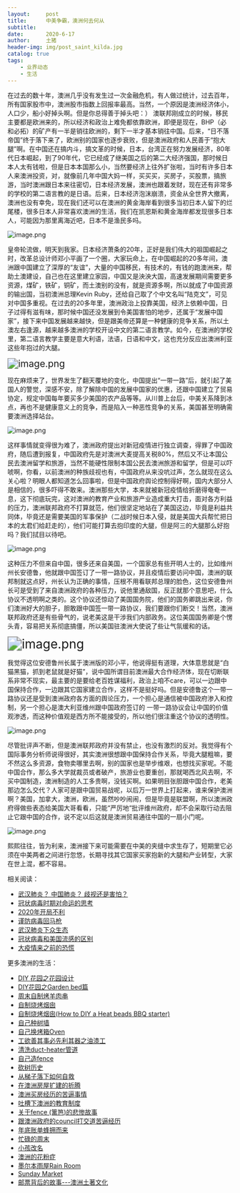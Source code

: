 ```yaml
---
layout:     post
title:      中美争霸，澳洲何去何从
subtitle:   
date:       2020-6-17
author:     土猪
header-img: img/post_saint_kilda.jpg
catalog: true
tags:
    - 业界动态
    - 生活
---
```


在过去的数十年，澳洲几乎没有发生过一次金融危机，有人做过统计，过去百年，所有国家股市中，澳洲股市指数上回报率最高。当然，一个原因是澳洲经济体小，人口少，船小好掉头啊。但是你总得善于掉头吧：） 澳联邦刚成立的时候，移民主要都是欧洲来的，所以经济和政治上难免都依靠欧洲，即便是现在，BHP（必和必拓）的矿产有一半是销往欧洲的，剩下一半才基本销往中国。后来，“日不落帝国”终于落下来了，欧洲别的国家也逐步衰败，但是澳洲政府和人民善于“抱大腿”啊。在中国还在搞内斗，搞文革的时候，日本，台湾正在努力发展经济，80年代日本崛起，到了90年代，它已经成了继美国之后的第二大经济强国，那时候日本人太有钱啦，但是日本本国那么小，当然要经济上往外扩张啦，当时有许多日本人来澳洲投资，对，就像前几年中国大妈一样，买买买，买房子，买股票，搞旅游，当时澳洲跟日本来往密切，日本经济发展，澳洲也跟着发财，现在还有非常多的学校的第二语言教的是日语。后来，日本经济泡沫崩溃，资金从全世界大撤离，澳洲也没有幸免，现在我们还可以在澳洲的黄金海岸看到很多当初日本人留下的烂尾楼，很多日本人非常喜欢澳洲的生活，我们在凯恩斯和黄金海岸都发现很多日本人，可能因为那里离海近吧，日本不是渔民多吗。

![image.png](https://images.hive.blog/DQmaktJvLEa4DeUpXZZV2sgMwwqQynhndiF9TPEX1JvHcZm/image.png)



皇帝轮流做，明天到我家。日本经济萧条的20年，正好是我们伟大的祖国崛起之时，改革总设计师邓小平画了一个圈，大家玩命上，在中国崛起的20多年间，澳洲跟中国建立了深厚的“友谊”，大量的中国移民，有技术的，有钱的跑澳洲来，帮助土澳建设，自己也在这里建立家园，中国又是泱泱大国，高速发展期间需要更多资源，煤矿，铁矿，铜矿，而土澳别的没有，就是资源多啊，所以就成了中国资源的输出国，当初澳洲总理Kevin Ruby，还给自己取了个中文名叫“陆克文”，可见对中国多重视。在过去的20多年里，澳洲政治上投靠美国，经济上依赖中国，日子过得有滋有味，那时候中国还没发展到令美国害怕的地步，还属于“发展中国家”，接下来中国发展越来越快，但是跟美帝还算是一种健康的竞争关系，所以土澳左右逢源，越来越多澳洲的学校开设中文的第二语言教学。如今，在澳洲的学校里，第二语言教学主要是意大利语，法语，日语和中文，这也充分反应出澳洲利亚这些年抱过的大腿。

<img src="https://images.hive.blog/DQmaoLeF1Pkz94jEKWegR84jMJbcDZZT6ZUpwBCwmf44gfm/image.png" alt="image.png" style="zoom:150%;" />



现在麻烦来了，世界发生了翻天覆地的变化，中国提出“一带一路”后，就引起了美国人的警觉，深感不安，除了解除中国的发展中国家的优惠，还跟中国建立了贸易协定，规定中国每年要买多少美国的农产品等等。从川普上台后，中美关系降到冰点，再也不是健康意义上的竞争，而是陷入一种恶性竞争的关系，美国甚至明确需要澳洲选择站台。

![image.png](https://images.hive.blog/DQmZE4io6or44Ur1XYmwkPGR81h6s9Wbhx6t39aGA5rC9oo/image.png)



这样事情就变得很为难了，澳洲政府提出对新冠疫情进行独立调查，得罪了中国政府，随后遭到报复，中国政府先是对澳洲大麦提高关税80%，然后又不让本国公民去澳洲留学和旅游，当然不能硬性限制本国公民去澳洲旅游和留学，但是可以吓唬啊，你看，以前澳洲的种族歧视也有，中国政府从来没吭过声，怎么就现在这么关心啦？明眼人都知道怎么回事啦，但是中国政府舆论控制得好啊，国内大部分人是相信的，很多吓得不敢来。澳洲那些大学，本来就被新冠疫情给折磨得奄奄一息，这下彻底玩完，这对澳洲的教育产业和旅游产业造成重大打击，面对各方利益的压力，澳洲联邦政府不打算就范，他们很坚定地站在了美国这边，毕竟是利益共同体，毕竟还是需要美国的军事保护（二战时候日本入侵，就是美国大兵帮忙把日本的太君们给赶走的），他们可能打算去抱印度的大腿，但是阿三的大腿那么好抱吗？我们拭目以待吧。

![image.png](https://images.hive.blog/DQmVKvFzj48aYF3SANRCi6PWfnxGc7Yv6UEmkJD2ZoRX88o/image.png)



这种压力不但来自中国，很多还来自美国，一个国家总有些开明人士的，比如维州州长安德鲁，他就跟中国签订了一带一路协议，并且疫情后要访问中国，澳洲的联邦制就这点好，州长认为正确的事情，压根不用看联邦总理的脸色，这位安德鲁州长可是受到了来自澳洲政府的各种压力，说他里通敌国，反正就那个意思吧，什么协议不透明啊之类的。这个协议还惊动了美国国务院，他们的国务卿跳出来说，你们澳洲好大的胆子，胆敢跟中国签一带一路协议，我们要跟你们断交！当然，澳洲联邦政府还是有些骨气的，说老美这是干涉我们内部政务。这位美国国务卿是个愣头青，容易把关系彻底搞僵，所以美国驻澳洲大使说了些让气氛缓和的话。

<img src="https://images.hive.blog/DQmdTo8mjAFuBMcJGhysBbioMZZiPL5FQG3BjWg8krcC2Po/image.png" alt="image.png" style="zoom:200%;" />



我觉得这位安德鲁州长属于澳洲版的邓小平，他说得挺有道理，大体意思就是“白猫黑猫，抓到老鼠就是好猫”，说中国所谓目前澳洲最大合作经济体，现在切断联系非常不现实，最主要的是要给老百姓谋福利，政治上咱不care，可以一边跟中国保持合作，一边跟其它国家建立合作，这样不是挺好吗。但是安德鲁这个一带一路协议还是受到澳洲政府各方面的舆论压力，一个担心是通信被中国政府渗入和控制，另一个担心是澳大利亚维州跟中国政府签订的 一带一路协议会让中国的价值观渗透，而这种价值观是西方所不能接受的，所以他们很注重这个协议的透明性。

![image.png](https://images.hive.blog/DQmSnZ3JrMz2LTKDf9hvscKELietRHNTRPDGUCohfGUCn4y/image.png)



尽管批评声不断，但是澳洲联邦政府并没有禁止，也没有激烈的反对。我觉得有个国际事务分析师说得很好，其实澳洲很想跟中国保持合作关系，毕竟大腿粗嘛，要不然这么多资源，食物卖哪里去啊，别的国家也是举步维艰，也想找买家呢。不能中国合作，那么多大学就裁员或者破产，旅游业也要重创，那就喝西北风去啊，不买中国制造，澳洲制造的人工多贵啊，没钱买啊。如果明目张胆跟中国合作，老美那边怎么交代？人家可是跟中国贸易战呢，以后万一世界上打起来，谁来保护澳洲啊？美国，加拿大，澳洲，欧洲，虽然吵吵闹闹，但是毕竟是联盟啊，所以澳洲政府得做些表态给美国大哥看看，只能“严厉地“批评维州政府，却不会采取行动去阻止它跟中国的合作，说不定以后这就是澳洲贸易通往中国的一扇小门呢。

![image.png](https://images.hive.blog/DQmRJvZZZqJn5kXkAjyAu2uqquJsnHahi6aTAbMgtRJKefA/image.png)



熙熙往往，皆为利来，澳洲接下来可能需要在中美的夹缝中求生存了，短期里它必须在中美两者之间进行忽悠，长期寻找其它国家买家抱新的大腿和产业转型，大家在世上混，都不容易。









相关阅读：

- [武汉肺炎？ 中国肺炎？ 歧视还是害怕？](http://livinginau.life/2020/02/10/%E6%AD%A6%E6%B1%89%E8%82%BA%E7%82%8E_%E4%B8%AD%E5%9B%BD%E8%82%BA%E7%82%8E_%E6%AD%A7%E8%A7%86%E8%BF%98%E6%98%AF%E5%AE%B3%E6%80%95/)
- [冠状病毒时期对命运的思考](http://livinginau.life/2020/02/19/%E5%86%A0%E7%8A%B6%E7%97%85%E6%AF%92%E6%97%B6%E6%9C%9F%E5%AF%B9%E5%91%BD%E8%BF%90%E7%9A%84%E6%80%9D%E8%80%83/)
- [2020年开局不利](http://livinginau.life/2020/02/06/2020%E5%BC%80%E5%B1%80%E4%B8%8D%E5%88%A9/)
- [谨防病毒回马枪](http://livinginau.life/2020/02/23/%E8%B0%A8%E9%98%B2%E7%97%85%E6%AF%92%E5%9B%9E%E9%A9%AC%E6%9E%AA/)
- [武汉肺炎下众生态](http://livinginau.life/2020/02/03/%E6%AD%A6%E6%B1%89%E8%82%BA%E7%82%8E%E4%B8%8B%E4%BC%97%E7%94%9F%E6%80%81/)
- [冠状病毒和美国流感的区别](http://livinginau.life/2020/02/11/%E7%BE%8E%E5%9B%BD%E6%B5%81%E6%84%9F%E5%92%8C%E5%86%A0%E7%8A%B6%E7%97%85%E6%AF%92%E5%8C%BA%E5%88%AB/)
- [大疫情来之前的恐慌](http://livinginau.life/2020/03/05/%E5%A4%A7%E7%96%AB%E6%83%85%E6%9D%A5%E4%B9%8B%E5%89%8D%E7%9A%84%E6%81%90%E6%85%8C/)



更多澳洲的生活：

- [DIY 花园之花园设计](http://livinginau.life/2020/03/30/diy-garden-design/)
- [DIY花园之Garden bed篇](http://livinginau.life/2020/04/17/diy-garden-bed/)
- [周末自制烤羊肉串](http://livinginau.life/2014/03/03/%E5%91%A8%E6%9C%AB%E8%87%AA%E5%88%B6%E7%83%A4%E7%BE%8A%E8%82%89%E4%B8%B2/)
- [自制烧烤烟囱](http://livinginau.life/2014/02/20/%E8%87%AA%E5%88%B6%E7%83%A7%E7%83%A4%E7%83%9F%E5%9B%B1/)
- [自制烧烤烟囱(How to DIY a Heat beads BBQ starter)](https://steemit.com/life/@chenlocus/how-to-diy-a-heat-beads-bbq-starter)
- [自己种树墙](http://livinginau.life/2020/03/10/%E8%87%AA%E5%B7%B1%E7%A7%8D%E6%A0%91%E5%A2%99/)
- [自己换烤箱Oven](http://livinginau.life/2020/02/12/%E8%87%AA%E5%B7%B1%E6%8D%A2oven/)
- [工欲善其事必先利其器之油漆工](http://livinginau.life/2020/04/13/%E5%B7%A5%E6%AC%B2%E5%96%84%E5%85%B6%E4%BA%8B%E5%BF%85%E5%85%88%E5%88%A9%E5%85%B6%E5%99%A8%E4%B9%8B%E6%B2%B9%E6%BC%86%E5%B7%A5/)
- [清洗duct-heater管道](http://livinginau.life/2020/04/08/%E8%87%AA%E5%B7%B1%E5%8A%A8%E6%89%8B%E6%B8%85%E6%B4%97duct-heater%E7%AE%A1%E9%81%93/)
- [自己造fence](http://livinginau.life/2020/01/06/%E7%BB%88%E4%BA%8E%E9%80%A0%E5%A5%BD%E4%BA%86fence/)
- [砍树历史](http://livinginau.life/2019/12/29/%E7%A0%8D%E6%A0%91%E5%8E%86%E5%8F%B2/)
- [从梯子落下如何自救](http://livinginau.life/2020/03/21/%E4%BB%8E%E6%A2%AF%E5%AD%90%E8%90%BD%E4%B8%8B%E5%A6%82%E4%BD%95%E8%87%AA%E6%95%91/)
- [在澳洲房屋扩建的折腾](http://livinginau.life/2019/12/19/%E5%9C%A8%E6%BE%B3%E6%B4%B2%E6%88%BF%E5%B1%8B%E6%89%A9%E5%BB%BA%E7%9A%84%E6%8A%98%E8%85%BE/)
- [澳洲买房经历的苦逼事情](http://livinginau.life/2019/12/18/%E6%BE%B3%E6%B4%B2%E4%B9%B0%E6%88%BF%E7%BB%8F%E5%8E%86%E7%9A%84%E8%8B%A6%E9%80%BC%E4%BA%8B%E6%83%85/)
- [吐槽下澳洲的教育制度](http://livinginau.life/2019/12/13/%E5%90%90%E6%A7%BD%E6%BE%B3%E6%B4%B2%E6%95%99%E8%82%B2%E5%88%B6%E5%BA%A6/)
- [关于fence (篱笆)的悲惨故事](http://livinginau.life/2019/12/01/%E5%85%B3%E4%BA%8Efence%E7%9A%84%E6%82%B2%E6%83%A8%E6%95%85%E4%BA%8B/)
- [跟澳洲政府的council打交道苦逼经历](http://livinginau.life/2019/11/29/%E8%B7%9F%E6%BE%B3%E6%B4%B2%E6%94%BF%E5%BA%9C%E7%9A%84council%E6%89%93%E4%BA%A4%E9%81%93%E8%8B%A6%E9%80%BC%E7%BB%8F%E5%8E%86/)
- [年底账单蜂拥而来](http://livinginau.life/2019/11/29/%E8%B4%A6%E5%8D%95%E8%9C%82%E6%8B%A5%E8%80%8C%E6%9D%A5/)
- [忙碌的周末](http://livinginau.life/2019/11/12/%E5%BF%99%E7%A2%8C%E7%9A%84%E5%91%A8%E6%9C%AB/)
- [小孩改名](http://livinginau.life/2019/11/10/%E5%B0%8F%E5%AD%A9%E6%94%B9%E5%90%8D/)
- [澳洲的花粉症](http://livinginau.life/2018/08/10/%E6%BE%B3%E6%B4%B2%E7%9A%84%E8%8A%B1%E7%B2%89%E7%97%87/)
- [墨尔本雨屋Rain Room](http://livinginau.life/2020/01/13/rain-room/)
- [Sunday Market](http://livinginau.life/2020/01/12/Sunday-Market/)
- [邮票背后的故事---澳洲土著文化](http://livinginau.life/2018/07/10/%E9%82%AE%E7%A5%A8%E8%83%8C%E5%90%8E%E7%9A%84%E6%95%85%E4%BA%8B/)





